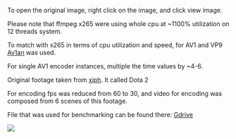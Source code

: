 To open the original image, right click on the image, and click view image.

Please note that ffmpeg x265 were using whole cpu at ~1100% utilization on 12 threads system.

To match with x265 in terms of cpu utilization and speed, for AV1 and VP9 [Av1an](https://github.com/master-of-zen/Av1an) was used.

For single AV1 encoder instances, multiple the time values by ~4-6.

Original footage taken from [xiph](https://media.xiph.org/video/derf/). It called Dota 2

For encoding fps was reduced from 60 to 30, and video for encoding was composed from 6 scenes of this footage.

File that was used for benchmarking can be found there: [Gdrive](https://drive.google.com/open?id=1k-uX2HjcRjpgG7Zaj32UW-G-CZH6nUzy)

![](https://github.com/master-of-zen/AV1-benchmarks/blob/master/07.05.2020%20AOM%20VP9%20X265%20/plot.png?raw=true)
